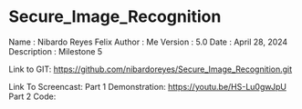 # Secure_Image_Recognition
Name         :	Nibardo Reyes Felix
Author       :	Me
Version      :	5.0
Date  	     :  April 28, 2024
Description  :	Milestone 5

Link to GIT: https://github.com/nibardoreyes/Secure_Image_Recognition.git

Link To Screencast: 
Part 1 Demonstration:
https://youtu.be/HS-Lu0gwJpU
Part 2 Code:


